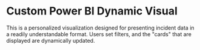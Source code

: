 # Custom Power BI Dynamic Visual

This is a personalized visualization designed for presenting incident data in a readily understandable format. Users set filters, and the "cards" that are displayed are dynamically updated.
